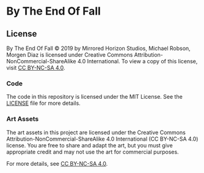 # By The End Of Fall

## License

By The End Of Fall © 2019 by Mirrored Horizon Studios, Michael Robson, Morgen Diaz is licensed under Creative Commons Attribution-NonCommercial-ShareAlike 4.0 International. To view a copy of this license, visit [CC BY-NC-SA 4.0](https://creativecommons.org/licenses/by-nc-sa/4.0/).

### Code

The code in this repository is licensed under the MIT License. See the [LICENSE](./LICENSE) file for more details.

### Art Assets

The art assets in this project are licensed under the Creative Commons Attribution-NonCommercial-ShareAlike 4.0 International (CC BY-NC-SA 4.0) license. You are free to share and adapt the art, but you must give appropriate credit and may not use the art for commercial purposes.

For more details, see [CC BY-NC-SA 4.0](https://creativecommons.org/licenses/by-nc-sa/4.0/).
